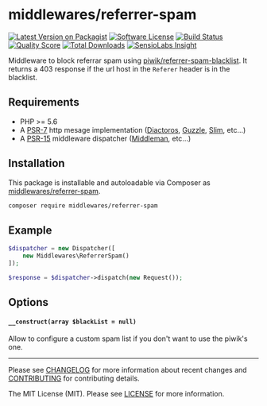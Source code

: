 # middlewares/referrer-spam

[![Latest Version on Packagist][ico-version]][link-packagist]
[![Software License][ico-license]](LICENSE.md)
[![Build Status][ico-travis]][link-travis]
[![Quality Score][ico-scrutinizer]][link-scrutinizer]
[![Total Downloads][ico-downloads]][link-downloads]
[![SensioLabs Insight][ico-sensiolabs]][link-sensiolabs]

Middleware to block referrar spam using [piwik/referrer-spam-blacklist](https://github.com/piwik/referrer-spam-blacklist). It returns a 403 response if the url host in the `Referer` header is in the blacklist.

## Requirements

* PHP >= 5.6
* A [PSR-7](https://packagist.org/providers/psr/http-message-implementation) http mesage implementation ([Diactoros](https://github.com/zendframework/zend-diactoros), [Guzzle](https://github.com/guzzle/psr7), [Slim](https://github.com/slimphp/Slim), etc...)
* A [PSR-15](https://github.com/http-interop/http-middleware) middleware dispatcher ([Middleman](https://github.com/mindplay-dk/middleman), etc...)

## Installation

This package is installable and autoloadable via Composer as [middlewares/referrer-spam](https://packagist.org/packages/middlewares/referrer-spam).

```sh
composer require middlewares/referrer-spam
```

## Example

```php
$dispatcher = new Dispatcher([
	new Middlewares\ReferrerSpam()
]);

$response = $dispatcher->dispatch(new Request());
```

## Options

#### `__construct(array $blackList = null)`

Allow to configure a custom spam list if you don't want to use the piwik's one.

---

Please see [CHANGELOG](CHANGELOG.md) for more information about recent changes and [CONTRIBUTING](CONTRIBUTING.md) for contributing details.

The MIT License (MIT). Please see [LICENSE](LICENSE) for more information.

[ico-version]: https://img.shields.io/packagist/v/middlewares/referrer-spam.svg?style=flat-square
[ico-license]: https://img.shields.io/badge/license-MIT-brightgreen.svg?style=flat-square
[ico-travis]: https://img.shields.io/travis/middlewares/referrer-spam/master.svg?style=flat-square
[ico-scrutinizer]: https://img.shields.io/scrutinizer/g/middlewares/referrer-spam.svg?style=flat-square
[ico-downloads]: https://img.shields.io/packagist/dt/middlewares/referrer-spam.svg?style=flat-square
[ico-sensiolabs]: https://img.shields.io/sensiolabs/i/36786f5a-2a15-4399-8817-8f24fcd8c0b4.svg?style=flat-square

[link-packagist]: https://packagist.org/packages/middlewares/referrer-spam
[link-travis]: https://travis-ci.org/middlewares/referrer-spam
[link-scrutinizer]: https://scrutinizer-ci.com/g/middlewares/referrer-spam
[link-downloads]: https://packagist.org/packages/middlewares/referrer-spam
[link-sensiolabs]: https://insight.sensiolabs.com/projects/36786f5a-2a15-4399-8817-8f24fcd8c0b4
